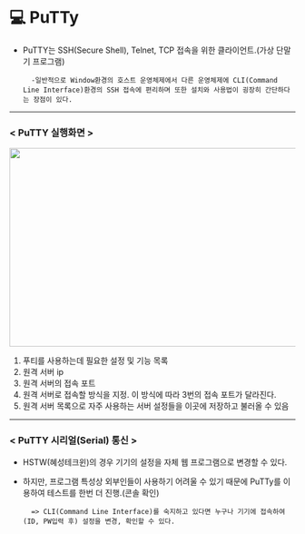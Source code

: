# 💻 PuTTy

* PuTTY는 SSH(Secure Shell), Telnet, TCP 접속을 위한 클라이언트.(가상 단말기 프로그램)   

        -일반적으로 Window환경의 호스트 운영체제에서 다른 운영체제에 CLI(Command Line Interface)환경의 SSH 접속에 편리하며 또한 설치와 사용법이 굉장히 간단하다는 장점이 있다.

- - -
### **< PuTTY 실행화면 >**   
<img src="https://user-images.githubusercontent.com/62328584/104396946-02c3c200-558f-11eb-98ed-c5909adb7fbb.JPG" width="650px" height="350px"></img><br/>

1. 푸티를 사용하는데 필요한 설정 및 기능 목록
2. 원격 서버 ip
3. 원격 서버의 접속 포트
4. 원격 서버로 접속할 방식을 지정. 이 방식에 따라 3번의 접속 포트가 달라진다.
5. 원격 서버 목록으로 자주 사용하는 서버 설정들을 이곳에 저장하고 불러올 수 있음

- - -
### **< PuTTY 시리얼(Serial) 통신 >**
* HSTW(혜성테크윈)의 경우 기기의 설정을 자체 웹 프로그램으로 변경할 수 있다.
* 하지만, 프로그램 특성상 외부인들이 사용하기 어려울 수 있기 때문에 PuTTy를 이용하여 테스트를 한번 더 진행.(콘솔 확인)

        => CLI(Command Line Interface)를 숙지하고 있다면 누구나 기기에 접속하여(ID, PW입력 후) 설정을 변경, 확인할 수 있다. 

